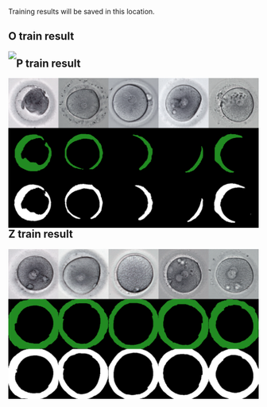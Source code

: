 Training results will be saved in this location.

## O train result
<img src='Oocyte-FSS/example/o_train.png' align="left">

## P train result
<img src='example/p_train.png' align="left">

## Z train result
<img src='example/z_train.png' align="left">
